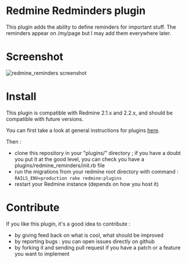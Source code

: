 Redmine Redminders plugin
=========================

This plugin adds the ability to define reminders for important stuff. The
reminders appear on /my/page but I may add them everywhere later.

# Screenshot

![redmine_reminders screenshot](http://jbbarth.com/screenshots/redmine_reminders.png)

# Install

This plugin is compatible with Redmine 2.1.x and 2.2.x, and should be compatible with future versions.

You can first take a look at general instructions for plugins [here](http://www.redmine.org/wiki/redmine/Plugins).

Then :
* clone this repository in your "plugins/" directory ; if you have a doubt you put it at the good level, you can check you have a plugins/redmine_reminders/init.rb file
* run the migrations from your redmine root directory with command : `RAILS_ENV=production rake redmine:plugins`
* restart your Redmine instance (depends on how you host it)

# Contribute

If you like this plugin, it's a good idea to contribute :
* by giving feed back on what is cool, what should be improved
* by reporting bugs : you can open issues directly on github
* by forking it and sending pull request if you have a patch or a feature you want to implement
